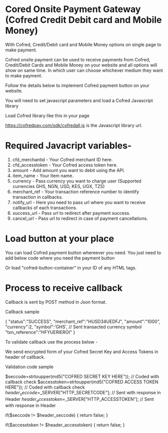 # Cored Onsite Payment Gateway (Cofred Credit Debit card and Mobile Money)
With Cofred, Credit/Debit card and Mobile Money options on single page to make payment.

Cofred onsite payment can be used to receive payments from Cofred, Credit/Debit Cards and Mobile Money on your website and all options will show on same time. In which user can choose whichever medium they want to make payment.

Follow the details below to implement Cofred payment button on your website.

You will need to set javascript parameters and load a Cofred Javascript library

Load Cofred library like this in your page

<script src="https://cofredpay.com/sdk/cofredall.js"></script>

https://cofredpay.com/sdk/cofredall.js is the Javascript library url.

# Required Javacript variables-

1) cfd_merchantid - Your Cofred merchant ID here.
2) cfd_accesstoken - Your Cofred access token here.
3) amount - Add amount you want to debit using the API.
4) item_name - Your Item name.
5) currency - Pass currency you want to charge user (Supported currencies GHS, NGN, USD, KES, UGX, TZS)
6) merchant_ref - Your transaction reference number to identify transaction in callbacks.
7) notify_url - Here you need to pass url where you want to receive callbacks of each transactions.
8) success_url - Pass url to redirect after payment success.
9) cancel_url - Pass url to redirect in case of payment cancellations.

# Load button at your place

You can load Cofred payment button whereever you need. You just need to add below code where you need the payment button

<div id="cofred-button-container"></div>

Or load "cofred-button-container" in your ID of any HTML tags.

# Process to receive callback

Callback is sent by POST method in Json format.

Callback sample

{
 "status":"SUCCESS",
 "merchant_ref":"HUSD34UEDFJ",
 "amount":"1000",
 "currency":2,
 "symbol":'GHS', // Sent transacted currency symbol
 "txn_reference":"HFYUERIEROI"
}

To validate callback use the process below - 

We send encrypted form of your Cofred Secret Key and Access Tokens in header of callback.

Validation code sample

$seccode=strtoupper(md5("COFRED SECRET KEY HERE")); // Coded with callback check
$accesstoken=strtoupper(md5("COFRED ACCESS TOKEN HERE")); // Coded with callback check
$header_seccode=$_SERVER["HTTP_SECRETCODE"]; // Sent with response in Header
$header_accesstoken=$_SERVER["HTTP_ACCESSTOKEN"]; // Sent with response in Header

if($seccode != $header_seccode) { return false; }

if($accesstoken != $header_accesstoken) { return false; }
